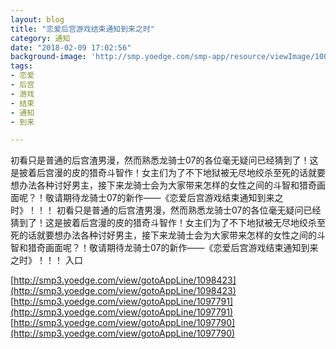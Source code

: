 ```yaml
---
layout: blog
title: "恋爱后宫游戏结束通知到来之时"
category: 通知
date: "2018-02-09 17:02:56"
background-image: 'http://smp.yoedge.com/smp-app/resource/viewImage/1003303appline.png'
tags:
- 恋爱
- 后宫
- 游戏
- 结束
- 通知
- 到来

---
```

初看只是普通的后宫渣男漫，然而熟悉龙骑士07的各位毫无疑问已经猜到了！这是披着后宫漫的皮的猎奇斗智作！女主们为了不下地狱被无尽地绞杀至死的话就要想办法各种讨好男主，接下来龙骑士会为大家带来怎样的女性之间的斗智和猎奇画面呢？！敬请期待龙骑士07的新作——《恋爱后宫游戏结束通知到来之时》！！！
初看只是普通的后宫渣男漫，然而熟悉龙骑士07的各位毫无疑问已经猜到了！这是披着后宫漫的皮的猎奇斗智作！女主们为了不下地狱被无尽地绞杀至死的话就要想办法各种讨好男主，接下来龙骑士会为大家带来怎样的女性之间的斗智和猎奇画面呢？！敬请期待龙骑士07的新作——《恋爱后宫游戏结束通知到来之时》！！！
入口

[http://smp3.yoedge.com/view/gotoAppLine/1098423](http://smp3.yoedge.com/view/gotoAppLine/1098423)
[http://smp3.yoedge.com/view/gotoAppLine/1097791](http://smp3.yoedge.com/view/gotoAppLine/1097791)
[http://smp3.yoedge.com/view/gotoAppLine/1097790](http://smp3.yoedge.com/view/gotoAppLine/1097790)

        

